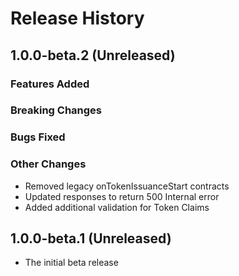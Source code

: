 # Release History

## 1.0.0-beta.2 (Unreleased)

### Features Added

### Breaking Changes

### Bugs Fixed

### Other Changes

- Removed legacy onTokenIssuanceStart contracts
- Updated responses to return 500 Internal error
- Added additional validation for Token Claims

## 1.0.0-beta.1 (Unreleased)

- The initial beta release
